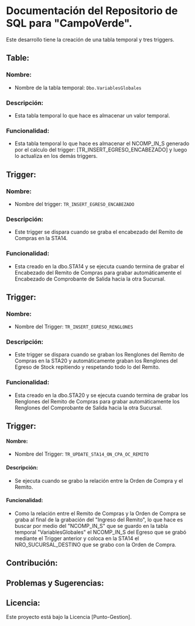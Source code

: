 # Documentación del Repositorio de SQL para "CampoVerde".
Este desarrollo tiene la creación de una tabla temporal y tres triggers.

## Table:

### Nombre:
- Nombre de la tabla temporal: `Dbo.VariablesGlobales`

### Descripción:
- Esta tabla temporal lo que hace es almacenar un valor temporal.

### Funcionalidad:
- Esta tabla temporal lo que hace es almacenar el NCOMP_IN_S generado por el calculo del trigger: [TR_INSERT_EGRESO_ENCABEZADO] y luego lo actualiza en los demás triggers.

## Trigger:

### Nombre:
- Nombre del trigger: `TR_INSERT_EGRESO_ENCABEZADO`

### Descripción:
- Este trigger se dispara cuando se graba el encabezado del Remito de Compras en la STA14.

### Funcionalidad:
- Esta creado en la dbo.STA14 y se ejecuta cuando termina de grabar el Encabezado del Remito de Compras para grabar automáticamente el Encabezado de Comprobante de Salida hacia la otra Sucursal.

## Trigger:

### Nombre:
- Nombre del Trigger: `TR_INSERT_EGRESO_RENGLONES`

### Descripción:
- Este trigger se dispara cuando se graban los Renglones del Remito de Compras en la STA20 y automáticamente graban los Renglones del Egreso de Stock repitiendo y respetando todo lo del Remito.

### Funcionalidad:
- Esta creado en la dbo.STA20 y se ejecuta cuando termina de grabar los Renglones del Remito de Compras para grabar automáticamente los Renglones del Comprobante de Salida hacia la otra Sucursal.

## Trigger:

#### Nombre:
- Nombre del Trigger: `TR_UPDATE_STA14_ON_CPA_OC_REMITO`

#### Descripción:
- Se ejecuta cuando se grabo la relación entre la Orden de Compra y el Remito.

#### Funcionalidad:
- Como la relación entre el Remito de Compras y la Orden de Compra se graba al final de la grabación del "Ingreso del Remito", lo que hace es buscar por medio del "NCOMP_IN_S" que se guardo en la tabla temporal "VariablesGlobales" el NCOMP_IN_S del Egreso que se grabó mediante el Trigger anterior y coloca en la STA14 el NRO_SUCURSAL_DESTINO que se grabo con la Orden de Compra.

## Contribución:

## Problemas y Sugerencias:

## Licencia:
Este proyecto está bajo la Licencia [Punto-Gestion].

